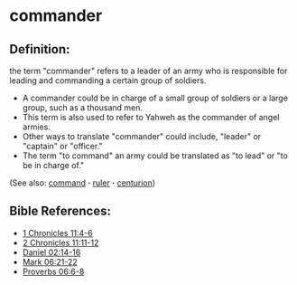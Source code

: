 # commander #

## Definition: ##

the term "commander" refers to a leader of an army who is responsible for leading and commanding a certain group of soldiers.

* A commander could be in charge of a small group of soldiers or a large group, such as a thousand men.
* This term is also used to refer to Yahweh as the commander of angel armies.
* Other ways to translate "commander" could include, "leader" or "captain" or "officer."
* The term "to command" an army could be translated as "to lead" or "to be in charge of."

(See also: [command](../other/command.md) **·** [ruler](../other/ruler.md) **·** [centurion](../other/centurion.md))

## Bible References: ##

* [1 Chronicles 11:4-6](https://door43.org/en/bible/notes/1ch/11/04)
* [2 Chronicles 11:11-12](https://door43.org/en/bible/notes/2ch/11/11)
* [Daniel 02:14-16](https://door43.org/en/bible/notes/dan/02/14)
* [Mark 06:21-22](https://door43.org/en/bible/notes/mrk/06/21)
* [Proverbs 06:6-8](https://door43.org/en/bible/notes/pro/06/06)

